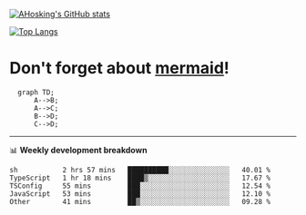 [![AHosking's GitHub stats](https://github-readme-stats.vercel.app/api?username=ahosking&count_private=true&show_icons=true&theme=onedark&hide_rank=true&include_all_commits=true)](https://github.com/ahosking)

[![Top Langs](https://github-readme-stats.vercel.app/api/top-langs/?username=ahosking&layout=compact&theme=onedark)](https://github.com/ahosking)


# Don't forget about [mermaid](https://github.blog/2022-02-14-include-diagrams-markdown-files-mermaid/)!

```mermaid
  graph TD;
      A-->B;
      A-->C;
      B-->D;
      C-->D;
```
-------

📊 **Weekly development breakdown**

<!--START_SECTION:waka-->

```text
sh           2 hrs 57 mins   ██████████░░░░░░░░░░░░░░░   40.01 %
TypeScript   1 hr 18 mins    ████▒░░░░░░░░░░░░░░░░░░░░   17.67 %
TSConfig     55 mins         ███░░░░░░░░░░░░░░░░░░░░░░   12.54 %
JavaScript   53 mins         ███░░░░░░░░░░░░░░░░░░░░░░   12.10 %
Other        41 mins         ██▒░░░░░░░░░░░░░░░░░░░░░░   09.28 %
```

<!--END_SECTION:waka-->
